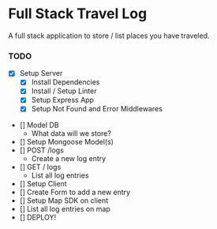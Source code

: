 # Full Stack Travel Log

A full stack application to store / list places you have traveled.

### TODO

* [x] Setup Server
  * [x] Install Dependencies
  * [x] Install / Setup Linter
  * [x] Setup Express App
  * [x] Setup Not Found and Error Middlewares
* [] Model DB
  * What data will we store?
* [] Setup Mongoose Model(s)
* [] POST /logs
  * Create a new log entry
* [] GET / logs
  * List all log entries
* [] Setup Client
* [] Create Form to add a new entry
* [] Setup Map SDK on client
* [] List all log entries on map
* [] DEPLOY!